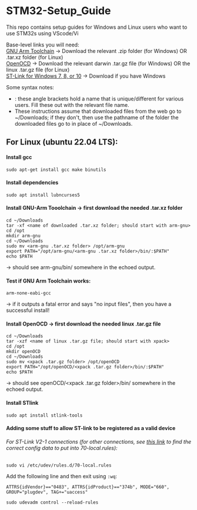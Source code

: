 # STM32-Setup_Guide
This repo contains setup guides for Windows and Linux users who want to use STM32s using VScode/Vi

Base-level links you will need:  
[GNU Arm Toolchain](https://developer.arm.com/downloads/-/arm-gnu-toolchain-downloads)  -> Download the relevant .zip folder (for Windows) OR .tar.xz folder (for Linux)  
[OpenOCD](https://github.com/xpack-dev-tools/openocd-xpack/releases) -> Download the relevant darwin .tar.gz file (for Windows) OR the linux .tar.gz file (for Linux)  
[ST-Link for Windows 7, 8, or 10](https://www.st.com/en/development-tools/stsw-link009.html#get-software) -> Download if you have Windows

Some syntax notes:  
- <xxx>: these angle brackets hold a name that is unique/different for various users. Fill these out with the relevant file name.  
- These instructions assume that downloaded files from the web go to ~/Downloads; if they don't, then use the pathname of the folder the downloaded files go to in place of ~/Downloads.
  
## For Linux (ubuntu 22.04 LTS):  

#### Install gcc  
```
sudo apt-get install gcc make binutils
```

#### Install dependencies   
```
sudo apt install lubncurses5
```

#### Install GNU-Arm Tooolchain -> first download the needed .tar.xz folder  
```
cd ~/Downloads
tar -xf <name of downloaded .tar.xz folder; should start with arm-gnu>
cd /opt
mkdir arm-gnu
cd ~/Downloads
sudo mv <arm-gnu .tar.xz folder> /opt/arm-gnu
export PATH="/opt/arm-gnu/<arm-gnu .tar.xz folder>/bin/:$PATH"
echo $PATH
```
-> should see arm-gnu/bin/ somewhere in the echoed output.  

#### Test if GNU Arm Toolchain works:  
```
arm-none-eabi-gcc
```
-> if it outputs a fatal error and says "no input files", then you have a successful install!  

#### Install OpenOCD -> first download the needed linux .tar.gz file  
```
cd ~/Downloads
tar -xzf <name of linux .tar.gz file; should start with xpack>
cd /opt
mkdir openOCD
cd ~/Downloads
sudo mv <xpack .tar.gz folder> /opt/openOCD
export PATH="/opt/openOCD/<xpack .tar.gz folder>/bin/:$PATH"
echo $PATH
```
-> should see openOCD/<xpack .tar.gz folder>/bin/ somewhere in the echoed output.  

#### Install STlink
```
sudo apt install stlink-tools
```

#### Adding some stuff to allow ST-link to be registered as a valid device
###### For ST-Link V2-1 connections (for other connections, see [this link](https://github.com/arduino/OpenOCD/blob/master/contrib/60-openocd.rules) to find the correct config data to put into 70-local.rules):  
```
sudo vi /etc/udev/rules.d/70-local.rules
```
Add the following line and then exit using `:wq`:
```
ATTRS{idVendor}=="0483", ATTRS{idProduct}=="374b", MODE="660", GROUP="plugdev", TAG+="uaccess"
```
```
sudo udevadm control --reload-rules
```










